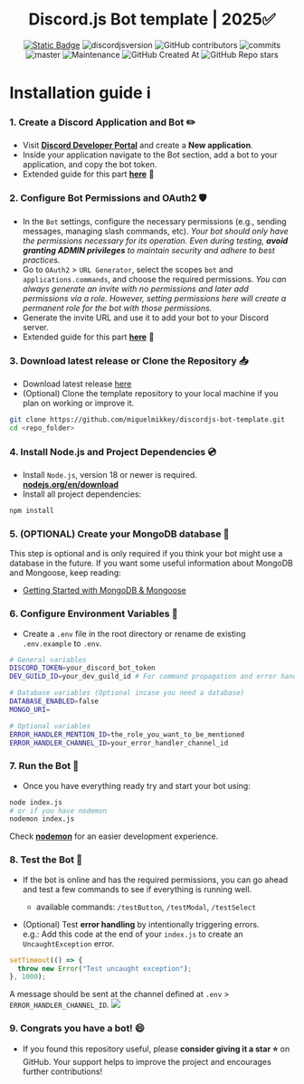 <div style="text-align:center" align="center">

# Discord.js Bot template | 2025✅

<a href="https://discordjs.guide/" target="_blank">![Static Badge](https://img.shields.io/badge/DiscordJS-guide-379C6F)</a>
![discordjsversion](https://img.shields.io/badge/discord.js-^14.18.0-5865f2)
![GitHub contributors](https://img.shields.io/github/contributors/miguelmikkey/discordjs-bot-template?color=blue)
![commits](https://badgen.net/github/commits/miguelmikkey/discordjs-bot-template/)
![master](https://img.shields.io/github/last-commit/miguelmikkey/discordjs-bot-template/main)
![Maintenance](https://img.shields.io/maintenance/yes/2025)
![GitHub Created At](https://img.shields.io/github/created-at/miguelmikkey/discordjs-bot-template)
![GitHub Repo stars](https://img.shields.io/github/stars/miguelmikkey/discordjs-bot-template)

</div>

# Installation guide ℹ️
### 1. Create a Discord Application and Bot ✏️
- Visit [**Discord Developer Portal**](https://discord.com/developers/applications) and create a **New application**.
- Inside your application navigate to the Bot section, add a bot to your application, and copy the bot token.
- Extended guide for this part [**here**](https://discordjs.guide/preparations/setting-up-a-bot-application.html#creating-your-bot) 🚨

### 2. Configure Bot Permissions and OAuth2 🛡️
- In the `Bot` settings, configure the necessary permissions (e.g., sending messages, managing slash commands, etc). *Your bot should only have the permissions necessary for its operation. Even during testing, **avoid granting ADMIN privileges** to maintain security and adhere to best practices.*
- Go to `OAuth2` > `URL Generator`, select the scopes `bot` and `applications.commands`, and choose the required permissions. *You can always generate an invite with no permissions and later add permissions via a role. However, setting permissions here will create a permanent role for the bot with those permissions.*
- Generate the invite URL and use it to add your bot to your Discord server.
- Extended guide for this part [**here**](https://discordjs.guide/preparations/adding-your-bot-to-servers.html#bot-invite-links) 🚨

### 3. Download latest release or Clone the Repository 📥
- Download latest release [here](https://github.com/miguelmikkey/discordjs-bot-template/releases/)
- (Optional) Clone the template repository to your local machine if you plan on working or improve it.
```bash
git clone https://github.com/miguelmikkey/discordjs-bot-template.git
cd <repo_folder>
```

### 4. Install Node.js and Project Dependencies 💿
- Install `Node.js`, version 18 or newer is required. [**nodejs.org/en/download**](https://nodejs.org/en/download)
- Install all project dependencies:
```bash
npm install
```

### 5. (OPTIONAL) Create your MongoDB database 💾
This step is optional and is only required if you think your bot might use a database in the future. If you want some useful information about MongoDB and Mongoose, keep reading:
- [Getting Started with MongoDB & Mongoose](https://www.mongodb.com/developer/languages/javascript/getting-started-with-mongodb-and-mongoose/)

### 6. Configure Environment Variables 📝
- Create a `.env` file in the root directory or rename de existing `.env.example` to `.env`.
```bash
# General variables
DISCORD_TOKEN=your_discord_bot_token
DEV_GUILD_ID=your_dev_guild_id # For command propagation and error handling purposes

# Database variables (Optional incase you need a database)
DATABASE_ENABLED=false 
MONGO_URI=

# Optional variables
ERROR_HANDLER_MENTION_ID=the_role_you_want_to_be_mentioned
ERROR_HANDLER_CHANNEL_ID=your_error_handler_channel_id
```

### 7. Run the Bot 🏃
- Once you have everything ready try and start your bot using:
```bash
node index.js
# or if you have nodemon
nodemon index.js
```
Check [**nodemon**](https://www.npmjs.com/package/nodemon) for an easier development experience.

### 8. Test the Bot 🤖
- If the bot is online and has the required permissions, you can go ahead and test a few commands to see if everything is running well.
    - available commands: `/testButton`, `/testModal`, `/testSelect`

- (Optional) Test **error handling** by intentionally triggering errors.<br>
e.g.: Add this code at the end of your `index.js` to create an `UncaughtException` error.
```js
setTimeout(() => {
  throw new Error("Test uncaught exception");
}, 1000);
```
A message should be sent at the channel defined at `.env` > `ERROR_HANDLER_CHANNEL_ID`.
<img src="https://i.imgur.com/22s3AKF.png">

### 9. Congrats you have a bot! 😄
- If you found this repository useful, please **consider giving it a star ⭐** on GitHub. Your support helps to improve the project and encourages further contributions!